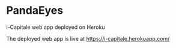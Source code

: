 # PandaEyes
i-Capitale web app deployed on Heroku

The deployed web app is live at https://i-capitale.herokuapp.com/
